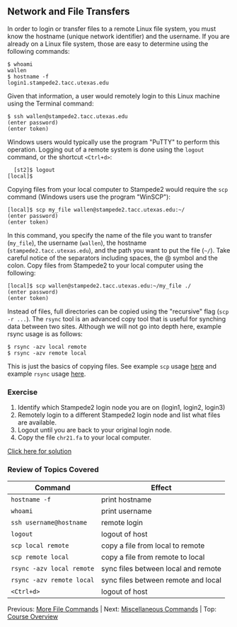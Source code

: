 ## Network and File Transfers

In order to login or transfer files to a remote Linux file system, you must know the hostname (unique network identifier) and the username. If you are already on a Linux file system, those are easy to determine using the following commands:

```
$ whoami
wallen
$ hostname -f
login1.stampede2.tacc.utexas.edu
```

Given that information, a user would remotely login to this Linux machine using the Terminal command:

```
$ ssh wallen@stampede2.tacc.utexas.edu
(enter password)
(enter token)
```

Windows users would typically use the program "PuTTY" to perform this operation. Logging out of a remote system is done using the `logout` command, or the shortcut `<Ctrl+d>`:

```
  [st2]$ logout
[local]$
```

Copying files from your local computer to Stampede2 would require the `scp` command (Windows users use the program "WinSCP"):

```
[local]$ scp my_file wallen@stampede2.tacc.utexas.edu:~/
(enter password)
(enter token)
```

In this command, you specify the name of the file you want to transfer (`my_file`), the username (`wallen`), the hostname (`stampede2.tacc.utexas.edu`), and the path you want to put the file (`~/`). Take careful notice of the separators including spaces, the @ symbol and the colon. Copy files from Stampede2 to your local computer using the following:

```
[local]$ scp wallen@stampede2.tacc.utexas.edu:~/my_file ./
(enter password)
(enter token)
```

Instead of files, full directories can be copied using the "recursive" flag (`scp -r ...`). The `rsync` tool is an advanced copy tool that is useful for synching data between two sites. Although we will not go into depth here, example rsync usage is as follows:

```
$ rsync -azv local remote
$ rsync -azv remote local
```

This is just the basics of copying files. See example `scp` usage [here](https://en.wikipedia.org/wiki/Secure_copy) and example `rsync` usage [here](https://en.wikipedia.org/wiki/Rsync).



### Exercise

1. Identify which Stampede2 login node you are on (login1, login2, login3)
2. Remotely login to a different Stampede2 login node and list what files are available.
3. Logout until you are back to your original login node.
4. Copy the file `chr21.fa` to your local computer.

[Click here for solution](intro_to_linux_06_solution.md)

### Review of Topics Covered

| Command                    | Effect     |
|----------------------------|------------|
| `hostname -f`              | print hostname |
| `whoami`                   | print username |
| `ssh username@hostname`    | remote login |
| `logout`                   | logout of host |
| `scp local remote`         | copy a file from local to remote |
| `scp remote local`         | copy a file from remote to local |
| `rsync -azv local remote`  | sync files between local and remote |
| `rsync -azv remote local`  | sync files between remote and local |
| `<Ctrl+d>`                 | logout of host |



Previous: [More File Commands](intro_to_linux_05.md) | Next: [Miscellaneous Commands](intro_to_linux_07.md) | Top: [Course Overview](../README.md)
